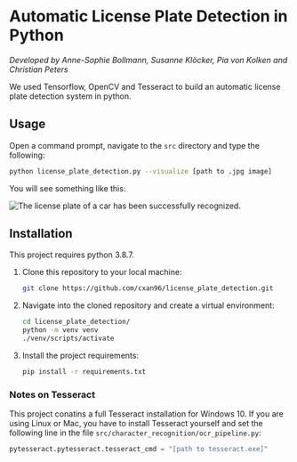 # Automatic License Plate Detection in Python
*Developed by Anne-Sophie Bollmann, Susanne Klöcker, Pia von Kolken and Christian Peters*

We used Tensorflow, OpenCV and Tesseract to build an automatic license plate detection system in python.

## Usage

Open a command prompt, navigate to the `src` directory and type the following:
```sh
python license_plate_detection.py --visualize [path to .jpg image]
```

You will see something like this:

![The license plate of a car has been successfully recognized.](https://raw.githubusercontent.com/cxan96/license_plate_detection/main/demo.png)

## Installation

This project requires python 3.8.7.

1. Clone this repository to your local machine:
    ```sh
    git clone https://github.com/cxan96/license_plate_detection.git
    ```

2. Navigate into the cloned repository and create a virtual environment:
    ```sh
    cd license_plate_detection/
    python -m venv venv
    ./venv/scripts/activate
    ```

3. Install the project requirements:
    ```sh
    pip install -r requirements.txt
    ```

### Notes on Tesseract

This project conatins a full Tesseract installation for Windows 10.
If you are using Linux or Mac, you have to install Tesseract yourself and
set the following line in the file `src/character_recognition/ocr_pipeline.py`:
```python
pytesseract.pytesseract.tesseract_cmd = "[path to tesseract.exe]"
```